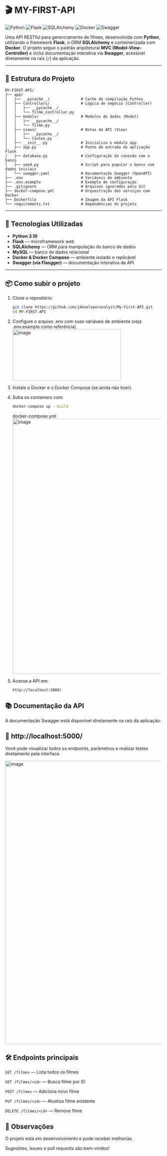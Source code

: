 # 🎬 MY-FIRST-API

![Python](https://img.shields.io/badge/python-3.10-blue)
![Flask](https://img.shields.io/badge/framework-Flask-red)
![SQLAlchemy](https://img.shields.io/badge/ORM-SQLAlchemy-orange)
![Docker](https://img.shields.io/badge/container-Docker-blue)
![Swagger](https://img.shields.io/badge/docs-Swagger-brightgreen)

Uma API RESTful para gerenciamento de filmes, desenvolvida com **Python**, utilizando o framework **Flask**, o ORM **SQLAlchemy** e conteinerizada com **Docker**. O projeto segue o padrão arquitetural **MVC (Model-View-Controller)** e inclui documentação interativa via **Swagger**, acessível diretamente na raiz (`/`) da aplicação.

---

## 📁 Estrutura do Projeto
```
MY-FIRST-API/
├── app/
│   ├── __pycache__/              # Cache de compilação Python
│   ├── controllers/              # Lógica de negócio (Controller)
│   │   ├── __pycache__/
│   │   └── filme_controller.py
│   ├── models/                   # Modelos de dados (Model)
│   │   ├── __pycache__/
│   │   └── filme.py
│   ├── views/                    # Rotas da API (View)
│   │   ├── __pycache__/
│   │   └── routes.py
│   ├── __init__.py               # Inicializa o módulo app
│   ├── app.py                    # Ponto de entrada da aplicação Flask
│   ├── database.py               # Configuração da conexão com o banco
│   ├── seed.py                   # Script para popular o banco com dados iniciais
│   └── swagger.yaml              # Documentação Swagger (OpenAPI)
├── .env                          # Variáveis de ambiente
├── .env.example                  # Exemplo de configuração
├── .gitignore                    # Arquivos ignorados pelo Git
├── docker-compose.yml            # Orquestração dos serviços com Docker
├── Dockerfile                    # Imagem da API Flask
└── requirements.txt              # Dependências do projeto
```

---

## 🚀 Tecnologias Utilizadas

- **Python 3.10**
- **Flask** — microframework web
- **SQLAlchemy** — ORM para manipulação do banco de dados
- **MySQL** — banco de dados relacional
- **Docker & Docker Compose** — ambiente isolado e replicável
- **Swagger (via Flasgger)** — documentação interativa da API

---

## 📦 Como subir o projeto

1. Clone o repositório:
    ```bash
    git clone https://github.com/jdeveloperanalyst/My-First-API.git
    cd MY-FIRST-API
    ```

2. Configure o arquivo .env com suas variáveis de ambiente (veja .env.example como referência).
    <img width="348" height="164" alt="image" src="https://github.com/user-attachments/assets/f8f8b8e6-8413-499c-81f9-4bb1301e4bf2" />



3. Instale o Docker e o Docker Compose (se ainda não tiver).

4. Suba os containers com:
   ```bash
   docker-compose up --build
   ```
   docker-compose.yml
   <img width="810" height="817" alt="image" src="https://github.com/user-attachments/assets/be6f6a3f-c726-4d56-b5d6-e0906bc42ea3" />

6. Acesse a API em:
   ```
   http://localhost:5000/
   ```

## 📚 Documentação da API
A documentação Swagger está disponível diretamente na raiz da aplicação:

## 🔗 http://localhost:5000/

Você pode visualizar todos os endpoints, parâmetros e realizar testes diretamente pela interface.

<img width="1726" height="907" alt="image" src="https://github.com/user-attachments/assets/cf5ce2f0-8196-414f-810f-37b93f2bcf1d" />



## 🛠️ Endpoints principais
`GET /filmes` — Lista todos os filmes

`GET /filmes/<id>` — Busca filme por ID

`POST /filmes` — Adiciona novo filme

`PUT /filmes/<id>` — Atualiza filme existente

`DELETE /filmes/<id>` — Remove filme

## 📌 Observações
O projeto está em desenvolvimento e pode receber melhorias.

Sugestões, issues e pull requests são bem-vindos!


